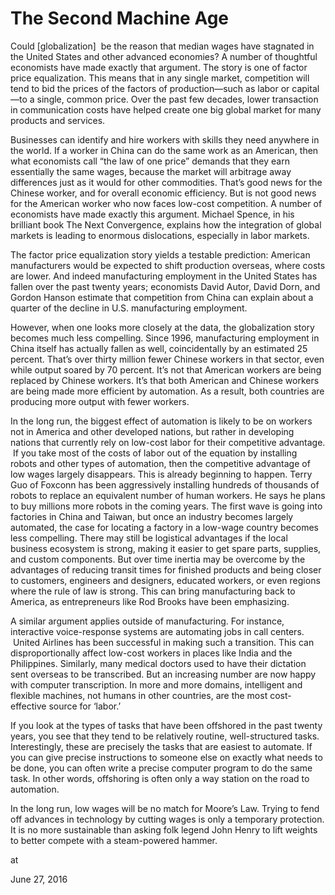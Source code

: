 # The Second Machine Age
Could [globalization]  be the reason that median wages have stagnated in the United States and other advanced economies? A number of thoughtful economists have made exactly that argument. The story is one of factor price equalization. This means that in any single market, competition will tend to bid the prices of the factors of production—such as labor or capital—to a single, common price. Over the past few decades, lower transaction in communication costs have helped create one big global market for many products and services.

Businesses can identify and hire workers with skills they need anywhere in the world. If a worker in China can do the same work as an American, then what economists call “the law of one price” demands that they earn essentially the same wages, because the market will arbitrage away differences just as it would for other commodities. That’s good news for the Chinese worker, and for overall economic efficiency. But is not good news for the American worker who now faces low-cost competition. A number of economists have made exactly this argument. Michael Spence, in his brilliant book The Next Convergence, explains how the integration of global markets is leading to enormous dislocations, especially in labor markets.

The factor price equalization story yields a testable prediction: American manufacturers would be expected to shift production overseas, where costs are lower. And indeed manufacturing employment in the United States has fallen over the past twenty years; economists David Autor, David Dorn, and Gordon Hanson estimate that competition from China can explain about a quarter of the decline in U.S. manufacturing employment.

However, when one looks more closely at the data, the globalization story becomes much less compelling. Since 1996, manufacturing employment in China itself has actually fallen as well, coincidentally by an estimated 25 percent. That’s over thirty million fewer Chinese workers in that sector, even while output soared by 70 percent. It’s not that American workers are being replaced by Chinese workers. It’s that both American and Chinese workers are being made more efficient by automation. As a result, both countries are producing more output with fewer workers.

In the long run, the biggest effect of automation is likely to be on workers not in America and other developed nations, but rather in developing nations that currently rely on low-cost labor for their
competitive advantage.  If you take most of the costs of labor out of the equation by installing robots and other types of automation, then the competitive advantage of low wages largely disappears. This is already beginning to happen. Terry Guo of Foxconn has been aggressively installing hundreds of thousands of robots to replace an equivalent number of human workers. He says he plans to buy millions more robots in the coming years. The first wave is going into factories in China and Taiwan, but once an industry becomes largely automated, the case for locating a factory in a low-wage country becomes less compelling. There may still be logistical advantages if the local business ecosystem is strong, making it easier to get spare parts, supplies, and custom components. But over time inertia may be overcome by the advantages of reducing transit times for finished products and being closer to customers, engineers and designers, educated workers, or even regions where the rule of law is strong. This can bring manufacturing back to America, as entrepreneurs like Rod Brooks have been emphasizing. 

A similar argument applies outside of manufacturing. For instance, interactive voice-response systems are automating jobs in call centers.  United Airlines has been successful in making such a transition. This can disproportionally affect low-cost workers in places like India and the Philippines. Similarly, many medical doctors used to have their dictation sent overseas to be transcribed. But an increasing number are now happy with computer transcription. In more and more domains, intelligent and flexible machines, not humans in other countries, are
the most cost-effective source for ‘labor.’

If you look at the types of tasks that have been offshored in the past twenty years, you see that they tend to be relatively routine, well-structured tasks. Interestingly, these are precisely the tasks that are easiest to automate. If you can give precise instructions to someone else on exactly what needs to be done, you can often write a precise computer program to do the same task. In other words, offshoring is often only a way station on the road to automation.

In the long run, low wages will be no match for Moore’s Law. Trying to fend off advances in technology by cutting wages is only a temporary protection. It is no more sustainable than asking folk legend John Henry to lift weights to better compete with a steam-powered hammer.










at

June 27, 2016















